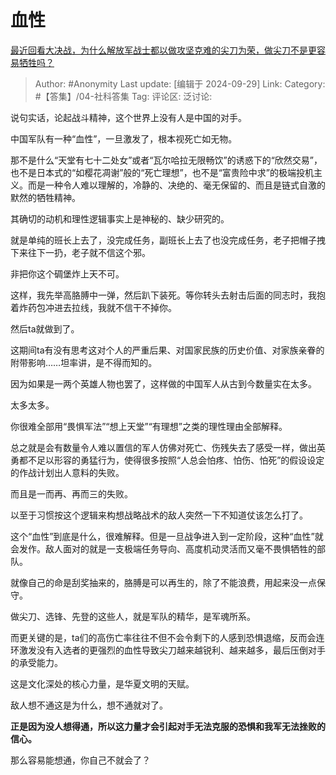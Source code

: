 # 血性
[最近回看大决战，为什么解放军战士都以做攻坚克难的尖刀为荣，做尖刀不是更容易牺牲吗？](https://www.zhihu.com/question/639171545/answer/3773921169)

> Author: #Anonymity
> Last update: [编辑于 2024-09-29]
> Link:
> Category: #【答集】/04-社科答集 
> Tag: 
> 评论区:
> 泛讨论:

说句实话，论起战斗精神，这个世界上没有人是中国的对手。

中国军队有一种“血性”，一旦激发了，根本视死亡如无物。

那不是什么“天堂有七十二处女”或者“瓦尔哈拉无限畅饮”的诱惑下的“欣然交易”，也不是日本式的“如樱花凋谢”般的“死亡理想”，也不是“富贵险中求”的极端投机主义。而是一种令人难以理解的，冷静的、决绝的、毫无保留的、而且是链式自激的默然的牺牲精神。

其确切的动机和理性逻辑事实上是神秘的、缺少研究的。

就是单纯的班长上去了，没完成任务，副班长上去了也没完成任务，老子把帽子拽下来往下一扔，老子就不信这个邪。

非把你这个碉堡炸上天不可。

这样，我先举高胳膊中一弹，然后趴下装死。等你转头去射击后面的同志时，我抱着炸药包冲进去拉线，我就不信干不掉你。

然后ta就做到了。

这期间ta有没有思考这对个人的严重后果、对国家民族的历史价值、对家族亲眷的附带影响……坦率讲，是不得而知的。

因为如果是一两个英雄人物也罢了，这样做的中国军人从古到今数量实在太多。

太多太多。

你很难全部用“畏惧军法”“想上天堂”“有理想”之类的理性理由全部解释。

总之就是会有数量令人难以置信的军人仿佛对死亡、伤残失去了感受一样，做出英勇都不足以形容的勇猛行为，使得很多按照“人总会怕疼、怕伤、怕死”的假设设定的作战计划出人意料的失败。

而且是一而再、再而三的失败。

以至于习惯按这个逻辑来构想战略战术的敌人突然一下不知道仗该怎么打了。

这个“血性”到底是什么，很难解释。但是一旦战争进入到一定阶段，这种“血性”就会发作。敌人面对的就是一支极端任务导向、高度机动灵活而又毫不畏惧牺牲的部队。

就像自己的命是刮奖抽来的，胳膊是可以再生的，除了不能浪费，用起来没一点保守。

做尖刀、选锋、先登的这些人，就是军队的精华，是军魂所系。

而更关键的是，ta们的高伤亡率往往不但不会令剩下的人感到恐惧退缩，反而会连环激发没有入选者的更强烈的血性导致尖刀越来越锐利、越来越多，最后压倒对手的承受能力。

这是文化深处的核心力量，是华夏文明的天赋。

敌人想不通这是为什么，想不通就对了。

**正是因为没人想得通，所以这力量才会引起对手无法克服的恐惧和我军无法挫败的信心。**

那么容易能想通，你自己不就会了？
